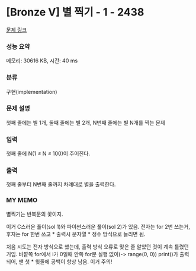 # [Bronze V] 별 찍기 - 1 - 2438 

[문제 링크](https://www.acmicpc.net/problem/2438) 

### 성능 요약

메모리: 30616 KB, 시간: 40 ms

### 분류

구현(implementation)

### 문제 설명

<p>첫째 줄에는 별 1개, 둘째 줄에는 별 2개, N번째 줄에는 별 N개를 찍는 문제</p>

### 입력 

 <p>첫째 줄에 N(1 ≤ N ≤ 100)이 주어진다.</p>

### 출력 

 <p>첫째 줄부터 N번째 줄까지 차례대로 별을 출력한다.</p>

### MY MEMO

 <p>별찍기는 반복문의 꽃이지.</p>
 <p>이거 C스러운 풀이(sol 1)와 파이썬스러운 풀이(sol 2)가 있음. 전자는 for 2번 쓰는거, 후자는 for 한번 쓰고 * 출력시 문자열 * 정수 방식으로 늘리면 됨.</p>
 <p>처음 시도는 전자 방식으로 했는데, 출력 방식 오류로 맞은 줄 알았던 것이 계속 틀렸던거임. 바깥쪽 for에서 i가 0일때 안쪽 for문 실행 없이(-> range(0, 0)) print()가 출력되어, 맨 첫 * 윗줄에 공백이 항상 남음. 이거 주의!</p>
